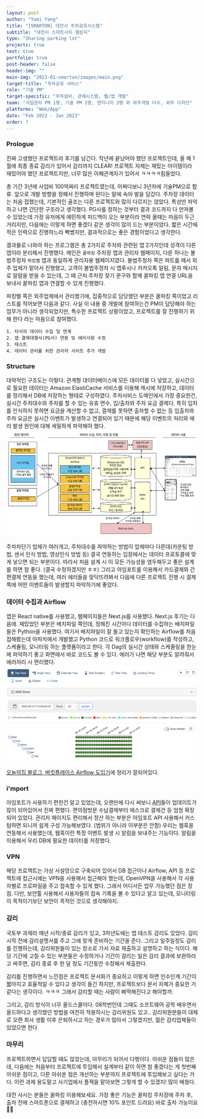 ```yaml
---
layout: post
author: "Yumi Yang"
title: "[SMARTON] 대전시 주차공유시스템"
subtitle: "대전시 스마트시티 챌린지"
type: "Sharing parking lot"
projects: true
text: true
portfolio: true
post-header: false
header-img: ""
main-img: "2023-01-smarton/images/main.png"
target-title: "주차공유 서비스"
role: "기술 PM"
target-specific: "주차설비, 관제시스템, 웹/앱 개발"
team: "사업관리 PM 1명, 기술 PM 1명, 엔지니어 3명 외 외주개발 다수, 외주 디자인"
platforms: "Web/App"
date: "Feb 2022 - Jan 2023"
order: 7
---
```


### Prologue

진짜 고생했던 프로젝트라 후기를 남긴다.
작년에 끝났어야 했던 프로젝트인데, 올 해 1월에 최종 종료 감리가 있어서 감리까지 CLEAR!
프로젝트 자체는 재밌는 아이템이라 재밌어야 했던 프로젝트지만, 너무 많은 이해관계자가 있어서 ㅋㅋㅋㅋ힘들었다.

총 기간 3년에 사업비 100억짜리 프로젝트였는데, 어쩌다보니 3년차에 기술PM으로 합류. 앞으로 개발 방향을 정해서 진행하며 된다는 말에 속아 발을 담갔다. 주차장 데이터는 처음 접했는데, 기본적인 골조는 다른 프로젝트와 많이 다르지는 않았다. 특성만 파악하고 나면 간단한 구조라고 생각했다. PG사를 정하는 것부터 결과 코드까지 다 만져볼 수 있었는데 가장 유저에게 예민하게 피드백이 오는 부분이라 연락 올때는 마음이 두근거리지만, 다음에는 이렇게 하면 좋겠다 같은 생각이 많이 드는 부분이었다. 짧은 시간에 적은 인력으로 진행하느라 빡쎘지만, 결과적으로는 좋은 경험이었다고 생각한다.

결과물로 나와야 하는 프로그램은 총 2가지로 주차와 관련된 앱 2가지인데 성격이 다른 앱이라 분리해서 진행했다.
메인은 `꿀파킹` 주차장 앱과 관리자 웹페이지, 다른 하나는 불법주정차 `파킹벨` 앱과 동일하게 관리자용 웹페이지였다.
불법주정차 쪽은 파트를 떼서 외주 업체가 맡아서 진행했고, 고객이 불법주정차 시 앱푸시나 카카오톡 알림, 문자 메시지로 알람을 받을 수 있는데, 그 때 근처 주차장 찾기 문구와 함께 꿀파킹 앱 연결 URL을 보내서 꿀파킹 앱과 연결할 수 있게 진행했다.

파킹벨 쪽은 외주업체에서 관리했기에, 집중적으로 담당했던 부분은 꿀파킹 쪽이었고 리스트를 적어보면 다음과 같다. 사실 이 내용 중 개발에 참여하는건 PM이 담당해야 하는 업무가 아니라 생각되었지만, 특수한 프로젝트 상황이었고, 프로젝트를 잘 진행하기 위해 한다 라는 마음으로 참여했다.

```
1. 타사의 데이터 수집 및 연계
2. 앱 결제대행사(PG사) 연동 및 에러사항 수정
3. 테스트
4. 데이터 관리를 위한 관리자 사이트 추가 개발
```

### Structure

대략적인 구조도는 이렇다. 관계형 데이터베이스에 모든 데이터를 다 넣었고, 실시간으로 필요한 데이터는 Amazon ElastiCache 서비스를 이용해 캐시에 저장하고, 데이터를 정리해서 DB에 저장하는 형태로 구성하였다.
주차서비스 도메인에서 가장 중요한건, 실시간 주차대수와 주차를 할 수 있는 유휴 면수, 입/출차와 주차 요금 결제다. 특히 입차를 인식하지 못하면 요금을 계산할 수 없고, 결제를 못하면 출차할 수 없는 등 입출차와 주차 요금은 실시간 이벤트가 발생하고 연결되어 있기 때문에 해당 이벤트의 처리와 에러 발생 원인에 대해 세밀하게 파악해야 했다.
![structure](images/structure.png)

주차차단기 업체가 여러개고, 주차대수를 파악하는 방법이 업체마다 다른데(카운팅 방법, 센서 인식 방법, 영상인식 방법 등) 결국 연동하는 입장에서는 데이터 프로토콜에 맞게 넣으면 되는 부분이다. 따라서 처음 설계 시 이 모든 가능성을 염두해두고 좋은 설계를 하면 참 좋다. (결국 수정하겠지만 ㅎㅎ) 그리고 아임포트를 이용해서 카드결제와 간편결제 연동을 했는데, 여러 에러들을 맞닥뜨려봐서 다음에 다른 프로젝트 진행 시 결제 쪽에 어떤 이벤트들이 발생할지 파악하기에 좋았다.

### 데이터 수집과 Airflow

앱은 React native를 사용했고, 웹페이지들은 Next.js를 사용했다. Next.js 후기는 다음에. 재밌었던 부분은 배치파일 쪽인데, 정해진 시간마다 데이터를 수집하는 배치파일들은 Python을 사용했다. 여기서 배치파일이 잘 돌고 있는지 확인하는 Airflow를 처음 접해봤는데 아파치에서 개발했고 Python 코드로 워크플로우(workflow)를 작성하고, 스케쥴링, 모니터링 하는 플랫폼이라고 한다. 각 Dag의 실시간 상태와 스케줄링을 한눈에 파악하기 좋고 화면에서 바로 코드도 볼 수 있다. 에러가 나면 해당 부분도 알려줘서 에러처리 시 편리했다.
![dag](images/dag.png)

[오늘의집 블로그, 버킷플레이스 Airflow 도입기](https://www.bucketplace.com/post/2021-04-13-%EB%B2%84%ED%82%B7%ED%94%8C%EB%A0%88%EC%9D%B4%EC%8A%A4-airflow-%EB%8F%84%EC%9E%85%EA%B8%B0/)에 정리가 잘되어있다.

### i'mport

아임포트가 사용하기 편한건 알고 있었는데, 오랜만에 다시 써보니 [API](https://portone.gitbook.io/docs/)들이 업데이트가 많이 되어있어서 진짜 편했다. 편의점방문 수납결제부터 에스크로 결제건 등 엄청 확장되어 있었다. 관리자 페이지도 편리해서 정산 하는 부분은 아임포트 API 사용해서 커스텀하면 되니까 쉽게 구성 가능해보였다. (범위가 아니라 이부분은 안함) 우리는 웹훅을 연동해서 사용했는데, 웹훅이란 특정 이벤트 발생 시 알림을 보내주는 기능이다. 알림을 이용해서 우리 DB에 필요한 데이터를 저장했다.

### VPN

해당 프로젝트는 가상 사설망으로 구축되어 있어서 DB 접근이나 Airflow, API 등 프로젝트에 접근시에는 VPN을 사용해서 접근해야 했는데, OpenVPN을 사용해서 각 사용자별로 프로파일을 주고 접속할 수 있게 했다. 그래서 어디서든 업무 가능했던 점은 장점. 다만, 보안툴 사용해서 사용자들의 접속 기록을 볼 수 있다고 알고 있는데, 모니터링이 목적이기보단 보안이 목적인 것으로 생각해야지.

### 감리

국토부 과제라 매년 시작/종료 감리가 있고, 3차년도에는 앱 테스트 감리도 있었다. 감리 시작 전에 감리설명서를 주고 그에 맞게 준비하는 기간을 준다. 그리고 일주일정도 감리를 진행하는데, 감리위원들이 있는 장소로 가서 자료 제출하고 설명하고 하는 식이다. 해당 기간에 고칠 수 있는 부분들은 수정하거나 기간이 걸리는 일은 감리 결과에 보완하라고 써주면, 감리 종료 후 한 달 정도 기간동안 수정해서 제출한다.

감리를 진행하면서 느낀점은 프로젝트 문서화가 중요하고 이렇게 하면 인수인계 기간이 짧아지고 효율적일 수 있다고 생각이 들긴 하지만, 프로젝트보다 문서 자체가 중요한 거 같다는 생각이다. ㅋㅋㅋ 그래서 감리할 때는 사람이 삐딱해진다고 해야할까.

그리고, 감리 방식이 너무 올드스쿨이다. 08학번인데 그때도 소프트웨어 공학 배우면서 올드하다고 생각했던 방법을 여전히 적용하시는 감리위원도 있고.. 감리위원분들이 대체로 오랜 회사 생활 이후 은퇴하시고 하는 경우가 많아서 그렇겠지만, 젊은 감리업체들이 있었으면 한다.

### 마무리

프로젝트하면서 답답할 때도 많았는데, 마무리가 되어서 다행이다. 아쉬운 점들이 많은데, 다음에는 처음부터 프로젝트에 투입해서 설계부터 같이 하면 참 좋겠다는 게 첫번째 아쉬운 점이고, 다른 아쉬운 점은 개선하는 부분까지 프로젝트에 투입해보고 싶다는 거다. 이런 과제 용도말고 사기업에서 플젝을 맡아보면 그렇게 할 수 있겠지! 많이 배웠다.

대전 사시는 분들은 꿀파킹 이용해보세요. 가장 좋은 기능은 꿀파킹 주차장에 주차 후, 출차 전에 스마트폰으로 결제하고 (충전하시면 10% 포인트 드려요) 바로 출차 가능이요 👍🏼
